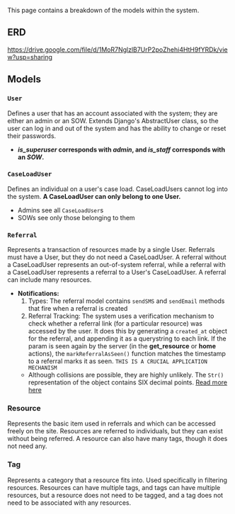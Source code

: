 This page contains a breakdown of the models within the system.

## ERD
https://drive.google.com/file/d/1MoR7NglzlB7UrP2poZhehi4HtH9fYRDk/view?usp=sharing

## Models

### `User`
Defines a user that has an account associated with the system; they are either an admin or an SOW. Extends Django's AbstractUser class, so the user can log in and out of the system and has the ability to change or reset their passwords. 
* __*is_superuser* corresponds with *admin*, and *is_staff* corresponds with an *SOW*.__

### `CaseLoadUser`
Defines an individual on a user's case load. CaseLoadUsers cannot log into the system. __A CaseLoadUser can only belong to one User.__
* Admins see all `CaseLoadUser`s
* SOWs see only those belonging to them

### `Referral`
Represents a transaction of resources made by a single User. Referrals must have a User, but they do not need a CaseLoadUser. A referral without a CaseLoadUser represents an out-of-system referral, while a referral with a CaseLoadUser represents a referral to a User's CaseLoadUser. A referral can include many resources.
* __Notifications:__ 
  1. Types: The referral model contains `sendSMS` and `sendEmail` methods that fire when a referral is created 
  2. Referral Tracking: The system uses a verification mechanism to check whether a referral link (for a particular resource) was accessed by the user. It does this by generating a `created_at` object for the referral, and appending it as a querystring to each link. If the param is seen again by the server (in the __get_resource__ or __home__ actions), the `markReferralAsSeen()` function matches the timestamp to a referral marks it as seen. `THIS IS A CRUCIAL APPLICATION MECHANISM` 
    * Although collisions are possible, they are highly unlikely. The `Str()` representation of the object contains SIX decimal points. [Read more here](https://docs.python.org/2/library/datetime.html#datetime.datetime.__str__)

### Resource
Represents the basic item used in referrals and which can be accessed freely on the site. Resources are referred to individuals, but they can exist without being referred. A resource can also have many tags, though it does not need any.

### Tag
Represents a category that a resource fits into. Used specifically in filtering resources. Resources can have multiple tags, and tags can have multiple resources, but a resource does not need to be tagged, and a tag does not need to be associated with any resources.
